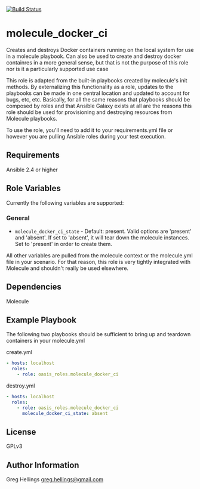 [![Build Status](https://travis-ci.com/oasis-roles/molecule_docker_ci.svg?branch=master)](https://travis-ci.com/oasis-roles/molecule_docker_ci)

molecule_docker_ci
===========

Creates and destroys Docker containers running on the local system for use
in a molecule playbook. Can also be used to create and destroy docker containres
in a more general sense, but that is not the purpose of this role nor is it a
particularly supported use case

This role is adapted from the built-in playbooks created by molecule's init methods.
By externalizing this functionality as a role, updates to the playbooks can be made
in one central location and updated to account for bugs, etc, etc. Basically, for
all the same reasons that playbooks should be composed by roles and that Ansible
Galaxy exists at all are the reasons this role should be used for provisioning and
destroying resources from Molecule playbooks.

To use the role, you'll need to add it to your requirements.yml file or however
you are pulling Ansible roles during your test execution.

Requirements
------------

Ansible 2.4 or higher

Role Variables
--------------

Currently the following variables are supported:

### General

* `molecule_docker_ci_state` - Default: present. Valid options are 'present' and
'absent'. If set to 'absent', it will tear down the molecule instances. Set to
'present' in order to create them.

All other variables are pulled from the molecule context or the molecule.yml file
in your scenario. For that reason, this role is very tightly integrated with Molecule
and shouldn't really be used elsewhere.

Dependencies
------------

Molecule

Example Playbook
----------------

The following two playbooks should be sufficient to bring up and teardown
containers in your molecule.yml

create.yml
```yaml
- hosts: localhost
  roles:
    - role: oasis_roles.molecule_docker_ci
```

destroy.yml
```yaml
- hosts: localhost
  roles:
    - role: oasis_roles.molecule_docker_ci
      molecule_docker_ci_state: absent
```

License
-------

GPLv3

Author Information
------------------

Greg Hellings <greg.hellings@gmail.com>
